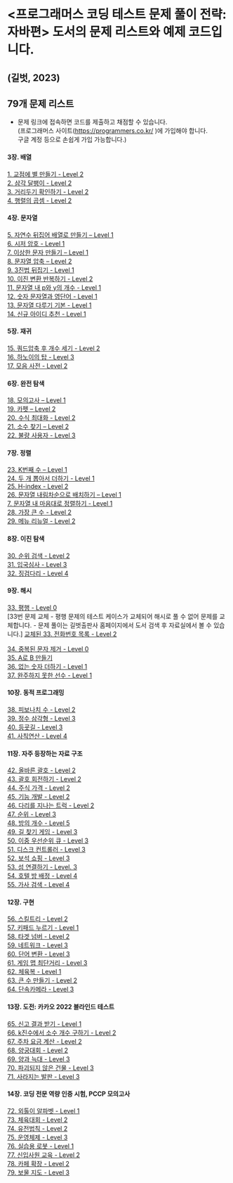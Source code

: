 # <프로그래머스 코딩 테스트 문제 풀이 전략: 자바편> 도서의 문제 리스트와 예제 코드입니다.
## (길벗, 2023)

## 79개 문제 리스트

* 문제 링크에 접속하면 코드를 제출하고 채점할 수 있습니다.</br>
(프로그래머스 사이트(https://programmers.co.kr/ )에 가입해야 합니다. </br>
구글 계정 등으로 손쉽게 가입 가능합니다.) </br>


#### 3장. 배열
[1. 교점에 별 만들기 - Level 2](https://programmers.co.kr/learn/courses/30/lessons/87377) </br>
[2. 삼각 달팽이 - Level 2](https://programmers.co.kr/learn/courses/30/lessons/68645) </br>
[3. 거리두기 확인하기 - Level 2](https://programmers.co.kr/learn/courses/30/lessons/81302) </br>
[4. 행렬의 곱셈 - Level 2](https://programmers.co.kr/learn/courses/30/lessons/12949) </br>

#### 4장. 문자열
[5. 자연수 뒤집어 배열로 만들기 – Level 1](https://programmers.co.kr/learn/courses/30/lessons/12932) </br>
[6. 시저 암호 - Level 1](https://programmers.co.kr/learn/courses/30/lessons/12926) </br>
[7. 이상한 문자 만들기 – Level 1](https://programmers.co.kr/learn/courses/30/lessons/12930) </br>
[8. 문자열 압축 – Level 2](https://programmers.co.kr/learn/courses/30/lessons/60057) </br>
[9. 3진법 뒤집기 - Level 1](https://programmers.co.kr/learn/courses/30/lessons/68935) </br>
[10. 이진 변환 반복하기 - Level 2](https://programmers.co.kr/learn/courses/30/lessons/70129) </br>
[11. 문자열 내 p와 y의 개수 - Level 1](https://programmers.co.kr/learn/courses/30/lessons/12916) </br>
[12. 숫자 문자열과 영단어 - Level 1](https://programmers.co.kr/learn/courses/30/lessons/81301) </br>
[13. 문자열 다루기 기본 - Level 1](https://programmers.co.kr/learn/courses/30/lessons/12918) </br>
[14. 신규 아이디 추천 - Level 1](https://programmers.co.kr/learn/courses/30/lessons/72410) </br>

#### 5장. 재귀

[15. 쿼드압축 후 개수 세기 - Level 2](https://school.programmers.co.kr/learn/courses/30/lessons/68936) </br>
[16. 하노이의 탑 - Level 3](https://school.programmers.co.kr/learn/courses/30/lessons/12946) </br>
[17. 모음 사전 - Level 2](https://school.programmers.co.kr/learn/courses/30/lessons/84512) </br>


#### 6장. 완전 탐색

[18. 모의고사 – Level 1](https://school.programmers.co.kr/learn/courses/30/lessons/42840) </br>
[19. 카펫 – Level 2](https://school.programmers.co.kr/learn/courses/30/lessons/42842) </br>
[20. 수식 최대화 - Level 2](https://school.programmers.co.kr/learn/courses/30/lessons/67257) </br>
[21. 소수 찾기 – Level 2](https://school.programmers.co.kr/learn/courses/30/lessons/42839) </br>
[22. 불량 사용자 - Level 3](https://school.programmers.co.kr/learn/courses/30/lessons/64064) </br>


#### 7장. 정렬


[23. K번째 수 – Level 1](https://school.programmers.co.kr/learn/courses/30/lessons/42748) </br>
[24. 두 개 뽑아서 더하기 - Level 1](https://school.programmers.co.kr/learn/courses/30/lessons/68644) </br>
[25. H-index - Level 2](https://school.programmers.co.kr/learn/courses/30/lessons/42747) </br>
[26. 문자열 내림차순으로 배치하기 – Level 1](https://school.programmers.co.kr/learn/courses/30/lessons/12917) </br>
[7. 문자열 내 마음대로 정렬하기 - Level 1 ](https://school.programmers.co.kr/learn/courses/30/lessons/12915) </br>
[28. 가장 큰 수 - Level 2](https://school.programmers.co.kr/learn/courses/30/lessons/42746) </br>
[29. 메뉴 리뉴얼 - Level 2](https://school.programmers.co.kr/learn/courses/30/lessons/72411) </br>


#### 8장. 이진 탐색

[30. 순위 검색 - Level 2](https://school.programmers.co.kr/learn/courses/30/lessons/72412) </br>
[31. 입국심사 - Level 3](https://school.programmers.co.kr/learn/courses/30/lessons/43238) </br>
[32. 징검다리 - Level 4](https://school.programmers.co.kr/learn/courses/30/lessons/43236) </br>


#### 9장. 해시

[33. 평행 - Level 0](https://school.programmers.co.kr/learn/courses/30/lessons/120875) </br>
[33번 문제 교체 - 평행 문제의 테스트 케이스가 교체되어 해시로 풀 수 없어 문제를 교체합니다. - 문제 풀이는 길벗출판사 홈페이지에서 도서 검색 후 자료실에서 볼 수 있습니다.]
[교체된 33. 전화번호 목록 - Level 2](https://school.programmers.co.kr/learn/courses/30/lessons/42577)</br>

[34. 중복된 문자 제거 - Level 0](https://school.programmers.co.kr/learn/courses/30/lessons/120888) </br>
[35. A로 B 만들기](https://school.programmers.co.kr/learn/courses/30/lessons/120886) </br>
[36. 없는 숫자 더하기 - Level 1](https://school.programmers.co.kr/learn/courses/30/lessons/86051) </br>
[37. 완주하지 못한 선수 - Level 1](https://programmers.co.kr/learn/courses/30/lessons/42576) </br>


#### 10장. 동적 프로그래밍

[38. 피보나치 수 - Level 2](https://school.programmers.co.kr/learn/courses/30/lessons/12945) </br>
[39. 정수 삼각형 - Level 3](https://school.programmers.co.kr/learn/courses/30/lessons/43105) </br>
[40. 등굣길 - Level 3](https://school.programmers.co.kr/learn/courses/30/lessons/42898) </br>
[41. 사칙연산 - Level 4](https://school.programmers.co.kr/learn/courses/30/lessons/1843) </br>


#### 11장. 자주 등장하는 자료 구조


[42. 올바른 괄호 - Level 2](https://school.programmers.co.kr/learn/courses/30/lessons/12909) </br>
[43. 괄호 회전하기 - Level 2](https://school.programmers.co.kr/learn/courses/30/lessons/76502) </br>
[44. 주식 가격 - Level 2](https://school.programmers.co.kr/learn/courses/30/lessons/42584) </br>
[45. 기능 개발 - Level 2](https://school.programmers.co.kr/learn/courses/30/lessons/42586) </br>
[46. 다리를 지나는 트럭 - Level 2](https://school.programmers.co.kr/learn/courses/30/lessons/42583) </br>
[47. 순위 - Level 3](https://school.programmers.co.kr/learn/courses/30/lessons/49191) </br>
[48. 방의 개수 - Level 5](https://programmers.co.kr/learn/courses/30/lessons/49190) </br>
[49. 길 찾기 게임 - Level 3](https://school.programmers.co.kr/learn/courses/30/lessons/42892) </br>
[50. 이중 우선순위 큐 - Level 3](https://programmers.co.kr/learn/courses/30/lessons/42628) </br>
[51. 디스크 컨트롤러 - Level 3](https://school.programmers.co.kr/learn/courses/30/lessons/42627) </br>
[52. 보석 쇼핑 - Level 3](https://school.programmers.co.kr/learn/courses/30/lessons/67258) </br>
[53. 섬 연결하기 - Level. 3](https://school.programmers.co.kr/learn/courses/30/lessons/42861) </br>
[54. 호텔 방 배정 - Level 4](https://programmers.co.kr/learn/courses/30/lessons/64063) </br>
[55. 가사 검색 - Level 4](https://school.programmers.co.kr/learn/courses/30/lessons/60060) </br>


#### 12장. 구현

[56. 스킬트리 - Level 2](https://school.programmers.co.kr/learn/courses/30/lessons/49993) </br>
[57. 키패드 누르기 - Level 1](https://school.programmers.co.kr/learn/courses/30/lessons/67256) </br> 
[58. 타겟 넘버 - Level 2](https://school.programmers.co.kr/learn/courses/30/lessons/43165) </br>
[59. 네트워크 - Level 3](https://school.programmers.co.kr/learn/courses/30/lessons/43162) </br>
[60. 단어 변환 - Level 3](https://school.programmers.co.kr/learn/courses/30/lessons/43163) </br>
[61. 게임 맵 최단거리 - Level 3](https://school.programmers.co.kr/learn/courses/30/lessons/1844) </br>
[62. 체육복 - Level 1](https://programmers.co.kr/learn/courses/30/lessons/42862) </br>
[63. 큰 수 만들기 - Level 2](https://school.programmers.co.kr/learn/courses/30/lessons/42883) </br>
[64. 단속카메라 - Level 3](https://school.programmers.co.kr/learn/courses/30/lessons/42884) </br>



#### 13장. 도전: 카카오 2022 블라인드 테스트

[65. 신고 결과 받기 - Level 1](https://school.programmers.co.kr/learn/courses/30/lessons/92334) </br>
[66. k진수에서 소수 개수 구하기 - Level 2](https://school.programmers.co.kr/learn/courses/30/lessons/92335)</br>
[67. 주차 요금 계산 - Level 2](https://school.programmers.co.kr/learn/courses/30/lessons/92341)</br>
[68. 양궁대회 - Level 2](https://school.programmers.co.kr/learn/courses/30/lessons/92342)</br>
[69. 양과 늑대 - Level 3](https://school.programmers.co.kr/learn/courses/30/lessons/92343)</br>
[70. 파괴되지 않은 건물 - Level 3](https://school.programmers.co.kr/learn/courses/30/lessons/92344)</br>
[71. 사라지는 발판 - Level 3](https://school.programmers.co.kr/learn/courses/30/lessons/92345)</br>


#### 14장. 코딩 전문 역량 인증 시험, PCCP 모의고사

[72. 외톨이 알파벳 - Level 1](https://school.programmers.co.kr/learn/courses/15008/lessons/121683)</br>
[73. 체육대회 - Level 2](https://school.programmers.co.kr/learn/courses/15008/lessons/121684)</br>
[74. 유전법칙 - Level 2](https://school.programmers.co.kr/learn/courses/15008/lessons/121685)</br>
[75. 운영체제 - Level 3](https://school.programmers.co.kr/learn/courses/15008/lessons/121686)</br>
[76. 실습용 로봇 - Level 1](https://school.programmers.co.kr/learn/courses/15009/lessons/121687)</br>
[77. 신입사원 교육 - Level 2](https://school.programmers.co.kr/learn/courses/15009/lessons/121688)</br>
[78. 카페 확장 - Level 2](https://school.programmers.co.kr/learn/courses/15009/lessons/121689)</br>
[79. 보물 지도 - Level 3](https://school.programmers.co.kr/learn/courses/15009/lessons/121690)</br>



